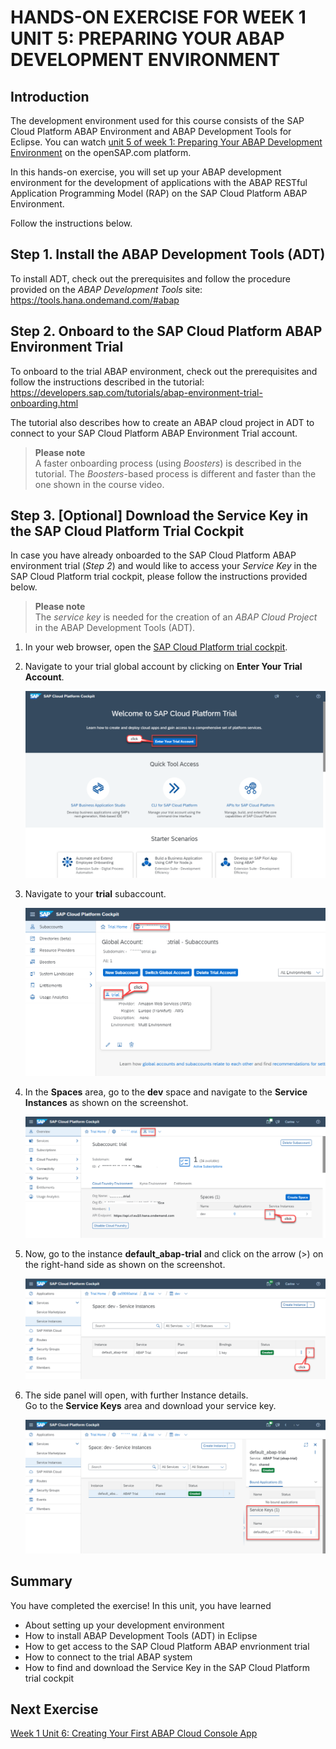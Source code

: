 # HANDS-ON EXERCISE FOR WEEK 1 UNIT 5: PREPARING YOUR ABAP DEVELOPMENT ENVIRONMENT

## Introduction
The development environment used for this course consists of the SAP Cloud Platform ABAP Environment and ABAP Development Tools for Eclipse.
You can watch [unit 5 of week 1: Preparing Your ABAP Development Environment](https://open.sap.com/courses/cp13/items/6RRUwtY9ABBVBoywenimzq) on the openSAP.com platform.

In this hands-on exercise, you will set up your ABAP development environment for the development of applications with the ABAP RESTful Application Programming Model (RAP) on the SAP Cloud Platform ABAP Environment.

Follow the instructions below.
    

## Step 1. Install the ABAP Development Tools (ADT)
To install ADT, check out the prerequisites and follow the procedure provided on the _ABAP Development Tools_ site:
https://tools.hana.ondemand.com/#abap 
    

## Step 2. Onboard to the SAP Cloud Platform ABAP Environment Trial
To onboard to the trial ABAP environment, check out the prerequisites and follow the instructions described in the tutorial:  
https://developers.sap.com/tutorials/abap-environment-trial-onboarding.html    

The tutorial also describes how to create an ABAP cloud project in ADT to connect to your SAP Cloud Platform ABAP Environment Trial account.  

> **Please note**   
> A faster onboarding process (using _Boosters_) is described in the tutorial. The _Boosters_-based process is different and faster than the one shown in the course video.

## Step 3. [Optional] Download the Service Key in the SAP Cloud Platform Trial Cockpit
In case you have already onboarded to the SAP Cloud Platform ABAP environment trial (_Step 2_) and would like to access your _Service Key_ in the SAP Cloud Platform trial cockpit, please follow the instructions provided below.   

>**Please note**   
>The _service key_ is needed for the creation of an _ABAP Cloud Project_ in the ABAP Development Tools (ADT).  

1.	In your web browser, open the [SAP Cloud Platform trial cockpit](https://cockpit.hanatrial.ondemand.com).  

2.	Navigate to your trial global account by clicking on **Enter Your Trial Account**.  
    
    ![Download Service Key](images/w1u5_03_01.png) 
    

3. Navigate to your **trial** subaccount.  
    
    ![Download Service Key](images/w1u5_03_02.png)
    
4. In the **Spaces** area, go to the **dev** space  and navigate to the **Service Instances** as shown on the screenshot.  
    
    ![Download Service Key](images/w1u5_03_03.png)
    
5. Now, go to the instance **default_abap-trial** and click on the arrow (>) on the right-hand side as shown on the screenshot.  
    
    ![Download Service Key](images/w1u5_03_04.png)
    
6.  The side panel will open, with further Instance details.  
    Go to the **Service Keys** area and download your service key.  
    
    ![Download Service Key](images/w1u5_03_05.png)


## Summary
You have completed the exercise!
In this unit, you have learned 
- About setting up your development environment
- How to install ABAP Development Tools (ADT) in Eclipse
- How to get access to the SAP Cloud Platform ABAP envrionment trial 
- How to connect to the trial ABAP system
- How to find and download the Service Key in the SAP Cloud Platform trial cockpit

## Next Exercise
[Week 1 Unit 6: Creating Your First ABAP Cloud Console App](https://github.tools.sap/D040081/abap-platform-rap-opensap/blob/master/week1/unit6.md)
